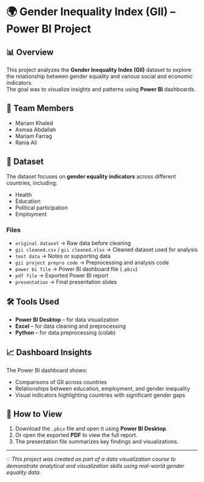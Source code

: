 # 🌍 Gender Inequality Index (GII) – Power BI Project

## 📊 Overview
This project analyzes the **Gender Inequality Index (GII)** dataset to explore the relationship between gender equality and various social and economic indicators.  
The goal was to visualize insights and patterns using **Power BI** dashboards.

## 👥 Team Members
- Mariam Khaled
- Asmaa Abdallah
- Mariam Farrag
- Rania Ali
  
## 🧾 Dataset
The dataset focuses on **gender equality indicators** across different countries, including:
- Health
- Education
- Political participation
- Employment

### Files
- `original dataset` → Raw data before cleaning  
- `gii cleaned.csv` / `gii cleaned.xlsx` → Cleaned dataset used for analysis  
- `text data` → Notes or supporting data  
- `gii project prepro code` → Preprocessing and analysis code  
- `power bi file` → Power BI dashboard file (`.pbix`)  
- `pdf file` → Exported Power BI report  
- `presentation` → Final presentation slides

## 🛠 Tools Used
- **Power BI Desktop** – for data visualization  
- **Excel** – for data cleaning and preprocessing  
- **Python** – for data preprocessing (colab)

## 📈 Dashboard Insights
The Power BI dashboard shows:
- Comparisons of GII across countries  
- Relationships between education, employment, and gender inequality  
- Visual indicators highlighting countries with significant gender gaps  

## 🚀 How to View
1. Download the `.pbix` file and open it using **Power BI Desktop**.  
2. Or open the exported **PDF** to view the full report.  
3. The presentation file summarizes key findings and visualizations.

---

💡 *This project was created as part of a data visualization course to demonstrate analytical and visualization skills using real-world gender equality data.*
